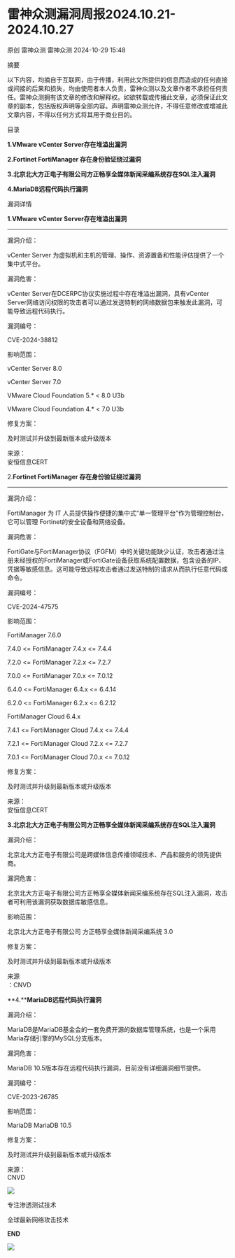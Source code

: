 #  雷神众测漏洞周报2024.10.21-2024.10.27   
原创 雷神众测  雷神众测   2024-10-29 15:48  
  
摘要  
  
  
以下内容，均摘自于互联网，由于传播，利用此文所提供的信息而造成的任何直接或间接的后果和损失，均由使用者本人负责，雷神众测以及文章作者不承担任何责任。雷神众测拥有该文章的修改和解释权。如欲转载或传播此文章，必须保证此文章的副本，包括版权声明等全部内容。声明雷神众测允许，不得任意修改或增减此文章内容，不得以任何方式将其用于商业目的。  
  
  
目录  
  
**1.VMware vCenter Server存在堆溢出漏洞**  
  
**2.Fortinet FortiManager 存在身份验证绕过漏洞**  
  
**3.北京北大方正电子有限公司方正畅享全媒体新闻采编系统存在SQL注入漏洞**  
  
**4.MariaDB远程代码执行漏洞**  
  
  
漏洞详情  
  
**1.VMware vCenter Server存在堆溢出漏洞**  
  
****  
漏洞介绍：  
  
vCenter Server 为虚拟机和主机的管理、操作、资源置备和性能评估提供了一个集中式平台。  
  
  
漏洞危害：  
  
vCenter Server在DCERPC协议实施过程中存在堆溢出漏洞，具有vCenter Server网络访问权限的攻击者可以通过发送特制的网络数据包来触发此漏洞，可能导致远程代码执行。  
  
  
漏洞编号：  
  
CVE-2024-38812  
  
  
影响范围：  
  
vCenter Server 8.0  
  
vCenter Server 7.0  
  
VMware Cloud Foundation 5.* < 8.0 U3b  
  
VMware Cloud Foundation 4.* < 7.0 U3b  
  
  
修复方案：  
  
及时测试并升级到最新版本或升级版本  
  
  
来源：  
安恒信息CERT  
  
2.**Fortinet FortiManager 存在身份验证绕过漏洞**  
  
****  
漏洞介绍：  
  
FortiManager 为 IT 人员提供操作便捷的集中式“单一管理平台”作为管理控制台，它可以管理 Fortinet的安全设备和网络设备。  
  
  
漏洞危害：  
  
FortiGate与FortiManager协议（FGFM）中的关键功能缺少认证，攻击者通过注册未经授权的FortiManager或FortiGate设备获取系统配置数据，包含设备的IP、凭据等敏感信息。这可能导致远程攻击者通过发送特制的请求从而执行任意代码或命令。  
  
  
漏洞编号：  
  
CVE-2024-47575  
  
  
影响范围：  
  
FortiManager 7.6.0  
  
7.4.0 <= FortiManager 7.4.x <= 7.4.4  
  
7.2.0 <= FortiManager 7.2.x <= 7.2.7  
  
7.0.0 <= FortiManager 7.0.x <= 7.0.12  
  
6.4.0 <= FortiManager 6.4.x <= 6.4.14  
  
6.2.0 <= FortiManager 6.2.x <= 6.2.12  
  
FortiManager Cloud 6.4.x  
  
7.4.1 <= FortiManager Cloud 7.4.x <= 7.4.4  
  
7.2.1 <= FortiManager Cloud 7.2.x <= 7.2.7  
  
7.0.1 <= FortiManager Cloud 7.0.x <= 7.0.12  
  
  
修复方案：  
  
及时测试并升级到最新版本或升级版本  
  
  
来源：  
安恒信息CERT  
  
  
**3.北京北大方正电子有限公司方正畅享全媒体新闻采编系统存在SQL注入漏洞**  
  
  
漏洞介绍：  
  
北京北大方正电子有限公司是跨媒体信息传播领域技术、产品和服务的领先提供商。  
  
  
漏洞危害：  
  
北京北大方正电子有限公司方正畅享全媒体新闻采编系统存在SQL注入漏洞，攻击者可利用该漏洞获取数据库敏感信息。  
  
  
影响范围：  
  
北京北大方正电子有限公司 方正畅享全媒体新闻采编系统 3.0  
  
  
修复方案：  
  
及时测试并升级到最新版本或升级版本  
  
  
来源  
：CNVD  
  
**4.****MariaDB远程代码执行漏洞**  
  
  
漏洞介绍：  
  
MariaDB是MariaDB基金会的一套免费开源的数据库管理系统，也是一个采用Maria存储引擎的MySQL分支版本。  
  
  
漏洞危害：  
  
MariaDB 10.5版本存在远程代码执行漏洞，目前没有详细漏洞细节提供。  
  
  
漏洞编号：  
  
CVE-2023-26785  
  
  
影响范围：  
  
MariaDB MariaDB 10.5  
  
  
修复方案：  
  
及时测试并升级到最新版本或升级版本  
  
  
来源：  
CNVD  
  
  
  
  
  
  
![](https://mmbiz.qpic.cn/mmbiz_jpg/HxO8NorP4JVzPYwJo2IWiaKbIWratq4C8mldkIpBJj8T8K5G6502k9FBzSQd2mPPwMHEAy8A9HCKeviaugdgSv5w/640?wx_fmt=other&from=appmsg&wxfrom=5&wx_lazy=1&wx_co=1&tp=webp "")  
  
专注渗透测试技术  
  
全球最新网络攻击技术  
  
  
**END**  
  
![](https://mmbiz.qpic.cn/mmbiz_jpg/HxO8NorP4JVzPYwJo2IWiaKbIWratq4C8ribZdatbyTUaicrZmmPqyMbptxgZ4ugREgJUa0kCcjsialSia0zeWUsnew/640?wx_fmt=other&from=appmsg&wxfrom=5&wx_lazy=1&wx_co=1&tp=webp "")  
  
  
  
